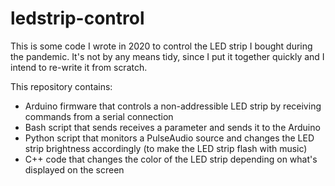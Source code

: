 # ledstrip-control
This is some code I wrote in 2020 to control the LED strip I bought during the pandemic. It's not by any means tidy, since I put it together quickly and I intend to re-write it from scratch.

This repository contains:
- Arduino firmware that controls a non-addressible LED strip by receiving commands from a serial connection
- Bash script that sends receives a parameter and sends it to the Arduino
- Python script that monitors a PulseAudio source and changes the LED strip brightness accordingly (to make the LED strip flash with music)
- C++ code that changes the color of the LED strip depending on what's displayed on the screen

